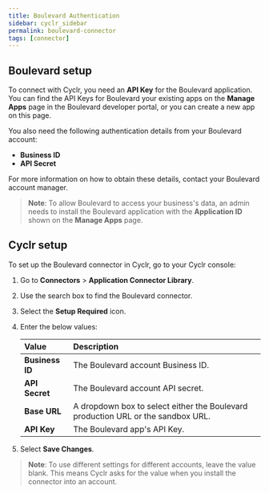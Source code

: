 ```yaml
---
title: Boulevard Authentication
sidebar: cyclr_sidebar
permalink: boulevard-connector
tags: [connector]
---
```


## Boulevard setup

To connect with Cyclr, you need an **API Key** for the Boulevard application. You can find the API Keys for Boulevard your existing apps on the **Manage Apps** page in the Boulevard developer portal, or you can create a new app on this page.

You also need the following authentication details from your Boulevard account:

*  **Business ID**
*  **API Secret**

For more information on how to obtain these details, contact your Boulevard account manager.

>  **Note**: To allow Boulevard to access your business's data, an admin needs to install the Boulevard application with the **Application ID** shown on the **Manage Apps** page.


## Cyclr setup

To set up the Boulevard connector in Cyclr, go to your Cyclr console:

1. Go to **Connectors** > **Application Connector Library**.

2. Use the search box to find the Boulevard connector.

3. Select the **Setup Required** icon.

4. Enter the below values:

   | Value              | Description                                 |
   | :----------------- | :------------------------------------------ |
   | **Business ID** | The Boulevard account Business ID. |
   | **API Secret** | The Boulevard account API secret. |
   | **Base URL** | A dropdown box to select either the Boulevard production URL or the sandbox URL. |
   | **API Key** | The Boulevard app's API Key. |
   
5. Select **Save Changes**.

> **Note**: To use different settings for different accounts, leave the value blank. This means Cyclr asks for the value when you install the connector into an account.



